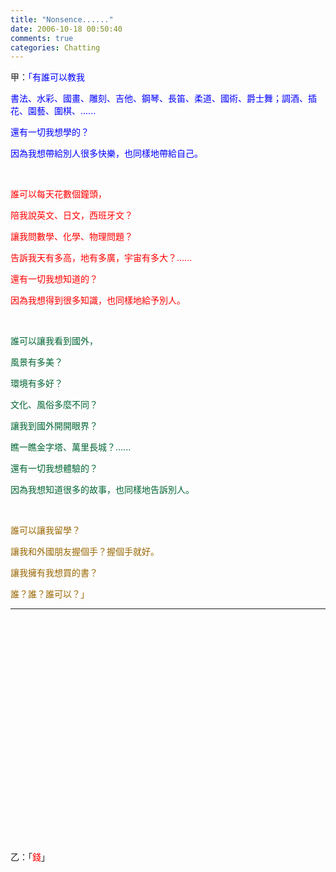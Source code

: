 ```yaml
---
title: "Nonsence......"
date: 2006-10-18 00:50:40
comments: true
categories: Chatting
---
```


<p>甲：<font color="#0000ff">「</font><font color="#0000ff">有誰可以教我</font></p><p><font color="#0000ff">書法、水彩、國畫、雕刻、吉他、鋼琴、長笛、柔道、國術、爵士舞；調酒、插花、園藝、圍棋、......</font></p><p><font color="#0000ff">還有一切我想學的？</font></p><p><font color="#0000ff">因為我想帶給別人很多快樂，也同樣地帶給自己。</font></p><p><font color="#0000ff"> </font></p><p /><p /><p /><p><font color="#ff0000">誰可以每天花數個鐘頭，</font></p><p><font color="#ff0000">陪我說英文、日文，西班牙文？</font></p><p><font color="#ff0000">讓我問數學、化學、物理問題？</font></p><p><font color="#ff0000">告訴我天有多高，地有多廣，宇宙有多大？......</font></p><p><font color="#ff0000">還有一切我想知道的？</font></p><p><font color="#ff0000">因為我想得到很多知識，也同樣地給予別人。</font></p><p><font color="#ff0000"> </font></p><p /><p /><p /><p /><p><font color="#006633">誰可以讓我看到國外，</font></p><p><font color="#006633">風景有多美？</font></p><p><font color="#006633">環境有多好？</font></p><p><font color="#006633">文化、風俗多麼不同？</font></p><p><font color="#006633">讓我到國外開開眼界？</font></p><p><font color="#006633">瞧一瞧金字塔、萬里長城？......</font></p><p><font color="#006633">還有一切我想體驗的？</font></p><p><font color="#006633">因為我想知道很多的故事，也同樣地告訴別人。</font></p><p><font color="#006633"> </font></p><p /><p /><p><font color="#996600">誰可以讓我留學？</font></p><p><font color="#996600">讓我和外國朋友握個手？握個手就好。</font></p><p><font color="#996600">讓我擁有我想買的書？</font></p><p><font color="#996600">誰？誰？誰可以？」</font></p><p /><p /><hr /><p /><p> </p><p> </p><p> </p><p> </p><p> </p><p> </p><p> </p><p> </p><p> </p><p> </p><p> </p><p> </p><p /><p /><p /><p /><p /><p /><p /><p /><p /><p /><p /><p /><p /><p>乙：「<font color="#ff0000">錢</font>」</p>
